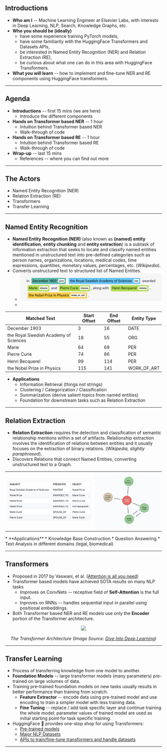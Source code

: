 ## Introductions

* **Who am I** -- Machine Learning Engineer at Elsevier Labs, with interests in Deep Learning, NLP, Search, Knowledge Graphs, etc.
* **Who you should be (ideally)**
  * have some experience training PyTorch models, 
  * have some familiarity with the HuggingFace Transformers and Datasets APIs,
  * be interested in Named Entity Recognition (NER) and Relation Extraction (RE),
  * be curious about what one can do in this area with HuggingFace Transformers.
* **What you will learn** -- how to implement and fine-tune NER and RE components using HuggingFace transformers.

---

## Agenda

* **Introductions** -- first 15 mins (we are here)
  * Introduce the different components
* **Hands on Transformer based NER** -- 1 hour
  * Intuition behind Transformer based NER
  * Walk-through of code
* **Hands on Transformer based RE** -- 1 hour
  * Intuition behind Transformer based RE
  * Walk-through of code
* **Wrap-up** -- last 15 mins
  * References -- where you can find out more

---

## The Actors

* Named Entity Recognition (NER)
* Relation Extraction (RE)
* Transformers
* Transfer Learning

---

## Named Entity Recognition

* **Named Entity Recognition (NER)** (also known as **(named) entity identification**, **entity chunking** and **entity extraction**) is a subtask of information extraction that seeks to locate and classify named entities mentioned in unstructured text into pre-defined categories such as person names, organizations, locations, medical codes, time expressions, quantities, monetary values, percentages, etc. (_Wikipedia_).
* Converts unstructured text to structured list of Named Entities.
  * <img src="figures/odsc-2022-blog-fig-1.png"/>
  * 
| Matched Text                          | Start Offset | End Offset | Entity Type |
| ------------------------------------- | ------------ | ---------- | ----------- |
| December 1903                         |            3 |         16 | DATE        |
| the Royal Swedish Academy of Sciences |           18 |         55 | ORG         |
| Marie                                 |           64 |         69 | PER         |
| Pierre Curie                          |           74 |         86 | PER         |
| Henri Becquerel                       |           99 |        114 | PER         |
| the Nobel Prize in Physics            |          115 |        141 | WORK_OF_ART |
* **Applications**
  * Information Retrieval (things not strings)
  * Clustering / Categorization / Classification
  * Summarization (derive salient topics from named entities)
  * Foundation for downstream tasks such as Relation Extraction

---

## Relation Extraction

* **Relation Extraction** requires the detection and classification of semantic relationship mentions within a set of artifacts. Relationship extraction involves the identification of relations between entities and it usually focuses on the extraction of binary relations. (_Wikipedia, slightly paraphrased_).
* Discovers Relations that connect Named Entities, converting unstructured text to a Graph.
<table cellspacing="0" cellpadding="0" border="0">
  <tr>
    <td><img src="figures/re-triples-table.png"/></td>
    <td><img src="figures/odsc-2022-blog-fig-2.png" /></td>
  </tr>
</table>
* **Applications**
  * Knowledge Base Construction
  * Question Answering
  * Text Analysis in different domains (legal, biomedical)

---

## Transformers

* Proposed in 2017 by Vaswani, et al. ([Attention is all you need](https://arxiv.org/abs/1706.03762))
* Transformer based models have achieved SOTA results on many NLP tasks
  * Improves on ConvNets -- receptive field of **Self-Attention** is the full input.
  * Inproves on RNNs -- handles sequential input in parallel using positional embeddings.
* Both Transformer based NER and RE models use only the **Encoder** portion of the Transformer architecture.

<center>
<img src="https://d2l.ai/_images/transformer.svg" />

_The Transformer Architecture (Image Source: [Dive Into Deep Learning](https://d2l.ai/index.html))_
</center>

---

## Transfer Learning

* Process of transferring knowledge from one model to another.
* **Foundation Models** -- large transformer models (many parameters) pre-trained on large volumes of data.
* Training pre-trained foundation models on new tasks usually results in better performance than training from scratch.
  * **Feature Extractor** -- encode data using pre-trained model and use encoding to train a simpler model with less training data.
  * **Fine Tuning** -- replace / add task specific layer and continue training the whole model; parameter values of trained model are used as initial starting point for task specific training.
* HuggingFace 🤗 provides one-stop shop for using Transformers:
  * [Pre-trained models](https://huggingface.co/models)
  * [Major NLP Datasets](https://huggingface.co/datasets)
  * [APIs to train/fine-tune transformers and handle datasets](https://huggingface.co/docs)

---

